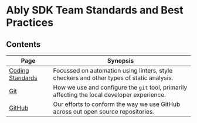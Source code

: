 # Ably SDK Team Standards and Best Practices

## Contents

| Page | Synopsis |
| ---- | -------- |
| [Coding Standards](coding-standards.md) | Focussed on automation using linters, style checkers and other types of static analysis. |
| [Git](git.md) | How we use and configure the `git` tool, primarily affecting the local developer experience. |
| [GitHub](github.md) | Our efforts to conform the way we use GitHub across out open source repositories. |
